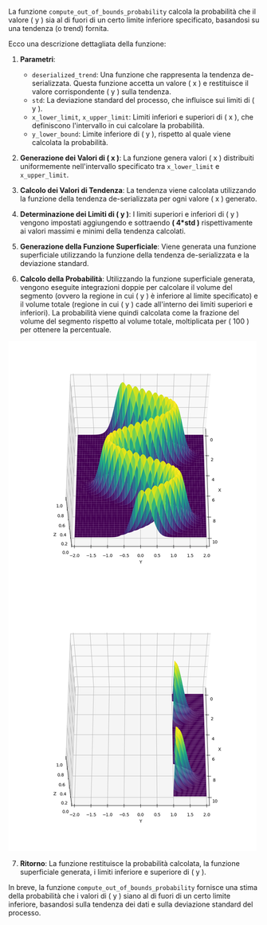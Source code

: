 La funzione `compute_out_of_bounds_probability` calcola la probabilità che il valore \( y \) sia al di fuori di un certo limite inferiore specificato, basandosi su una tendenza (o trend) fornita.

Ecco una descrizione dettagliata della funzione:

1. **Parametri**:
    - `deserialized_trend`: Una funzione che rappresenta la tendenza de-serializzata. Questa funzione accetta un valore \( x \) e restituisce il valore corrispondente \( y \) sulla tendenza.
    - `std`: La deviazione standard del processo, che influisce sui limiti di \( y \).
    - `x_lower_limit`, `x_upper_limit`: Limiti inferiori e superiori di \( x \), che definiscono l'intervallo in cui calcolare la probabilità.
    - `y_lower_bound`: Limite inferiore di \( y \), rispetto al quale viene calcolata la probabilità.

2. **Generazione dei Valori di \( x \)**:
   La funzione genera valori \( x \) distribuiti uniformemente nell'intervallo specificato tra `x_lower_limit` e `x_upper_limit`.

3. **Calcolo dei Valori di Tendenza**:
   La tendenza viene calcolata utilizzando la funzione della tendenza de-serializzata per ogni valore \( x \) generato.

4. **Determinazione dei Limiti di \( y \)**:
   I limiti superiori e inferiori di \( y \) vengono impostati aggiungendo e sottraendo **\( 4*std \)** rispettivamente ai valori massimi e minimi della tendenza calcolati.

5. **Generazione della Funzione Superficiale**:
   Viene generata una funzione superficiale utilizzando la funzione della tendenza de-serializzata e la deviazione standard.

6. **Calcolo della Probabilità**:
   Utilizzando la funzione superficiale generata, vengono eseguite integrazioni doppie per calcolare il volume del segmento (ovvero la regione in cui \( y \) è inferiore al limite specificato) e il volume totale (regione in cui \( y \) cade all'interno dei limiti superiori e inferiori). La probabilità viene quindi calcolata come la frazione del volume del segmento rispetto al volume totale, moltiplicata per \( 100 \) per ottenere la percentuale.

![6_probability_distribution.png](6_probability_distribution.png)

7. **Ritorno**:
   La funzione restituisce la probabilità calcolata, la funzione superficiale generata, i limiti inferiore e superiore di \( y \).

In breve, la funzione `compute_out_of_bounds_probability` fornisce una stima della probabilità che i valori di \( y \) siano al di fuori di un certo limite inferiore, basandosi sulla tendenza dei dati e sulla deviazione standard del processo.
